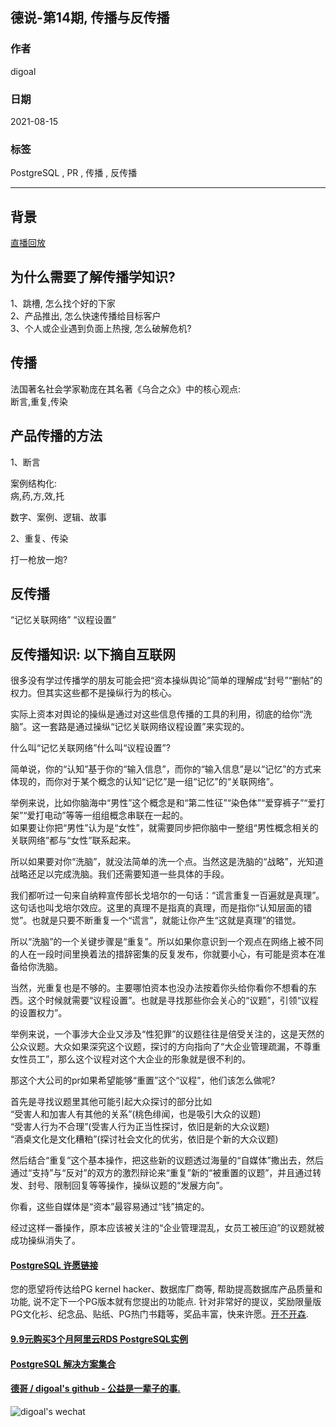 ## 德说-第14期, 传播与反传播  
    
### 作者    
digoal    
    
### 日期    
2021-08-15     
    
### 标签    
PostgreSQL , PR , 传播 , 反传播       
    
----    
    
## 背景    
[直播回放](https://www.bilibili.com/video/BV18Q4y127yu/)    
  
## 为什么需要了解传播学知识?  
1、跳槽, 怎么找个好的下家  
2、产品推出, 怎么快速传播给目标客户  
3、个人或企业遇到负面上热搜, 怎么破解危机?  
  
## 传播  
法国著名社会学家勒庞在其名著《乌合之众》中的核心观点:   
断言,重复,传染  
  
## 产品传播的方法  
1、断言  
  
案例结构化:   
病,药,方,效,托  
  
数字、案例、逻辑、故事  
  
2、重复、传染  
  
打一枪放一炮?  
  
## 反传播  
  
“记忆关联网络” “议程设置”  
  
## 反传播知识: 以下摘自互联网  
很多没有学过传播学的朋友可能会把“资本操纵舆论”简单的理解成“封号”“删帖”的权力。但其实这些都不是操纵行为的核心。  
  
实际上资本对舆论的操纵是通过对这些信息传播的工具的利用，彻底的给你“洗脑”。这一套路是通过操纵“记忆关联网络议程设置”来实现的。  
  
什么叫“记忆关联网络”什么叫“议程设置”?   
  
简单说，你的“认知”基于你的“输入信息”，而你的“输入信息”是以“记忆”的方式来体现的，而你对于某个概念的认知“记忆”是一组“记忆”的“关联网络”。  
  
举例来说，比如你脑海中“男性”这个概念是和“第二性征”“染色体”“爱穿裤子”“爱打架”“爱打电动”等等一组组概念串联在一起的。  
如果要让你把“男性”认为是“女性”，就需要同步把你脑中一整组“男性概念相关的关联网络”都与“女性”联系起来。  
  
所以如果要对你“洗脑”，就没法简单的洗一个点。当然这是洗脑的“战略”，光知道战略还足以完成洗脑。我们还需要知道一些具体的手段。  
  
我们都听过一句来自纳粹宣传部长戈培尔的一句话：“谎言重复一百遍就是真理”。这句话也叫戈培尔效应。这里的真理不是指真的真理，而是指你“认知层面的错觉”。也就是只要不断重复一个“谎言”，就能让你产生“这就是真理”的错觉。  
  
所以“洗脑”的一个关键步骤是“重复”。所以如果你意识到一个观点在网络上被不同的人在一段时间里换着法的措辞密集的反复发布，你就要小心，有可能是资本在准备给你洗脑。  
  
当然，光重复也是不够的。主要哪怕资本也没办法按着你头给你看你不想看的东西。这个时候就需要“议程设置”。也就是寻找那些你会关心的“议题”，引领“议程的设置权力”。  
  
举例来说，一个事涉大企业又涉及“性犯罪”的议题往往是倍受关注的，这是天然的公众议题。大众如果深究这个议题，探讨的方向指向了“大企业管理疏漏，不尊重女性员工”，那么这个议程对这个大企业的形象就是很不利的。  
  
那这个大公司的pr如果希望能够“重置”这个“议程”，他们该怎么做呢?  
  
首先是寻找议题里其他可能引起大众探讨的部分比如  
“受害人和加害人有其他的关系”(桃色绯闻，也是吸引大众的议题)  
“受害人行为不合理”(受害人行为正当性探讨，依旧是新的大众议题)  
“酒桌文化是文化糟粕”(探讨社会文化的优劣，依旧是个新的大众议题)  
  
然后结合“重复”这个基本操作，把这些新的议题透过海量的“自媒体”撒出去，然后通过“支持”与“反对”的双方的激烈辩论来“重复”新的“被重置的议题”，并且通过转发、封号、限制回复等等操作，操纵议题的“发展方向”。  
  
你看，这些自媒体是“资本”最容易通过“钱”搞定的。  
  
经过这样一番操作，原本应该被关注的“企业管理混乱，女员工被压迫”的议题就被成功操纵消失了。  
  
  
  
  
#### [PostgreSQL 许愿链接](https://github.com/digoal/blog/issues/76 "269ac3d1c492e938c0191101c7238216")
您的愿望将传达给PG kernel hacker、数据库厂商等, 帮助提高数据库产品质量和功能, 说不定下一个PG版本就有您提出的功能点. 针对非常好的提议，奖励限量版PG文化衫、纪念品、贴纸、PG热门书籍等，奖品丰富，快来许愿。[开不开森](https://github.com/digoal/blog/issues/76 "269ac3d1c492e938c0191101c7238216").  
  
  
#### [9.9元购买3个月阿里云RDS PostgreSQL实例](https://www.aliyun.com/database/postgresqlactivity "57258f76c37864c6e6d23383d05714ea")
  
  
#### [PostgreSQL 解决方案集合](https://yq.aliyun.com/topic/118 "40cff096e9ed7122c512b35d8561d9c8")
  
  
#### [德哥 / digoal's github - 公益是一辈子的事.](https://github.com/digoal/blog/blob/master/README.md "22709685feb7cab07d30f30387f0a9ae")
  
  
![digoal's wechat](../pic/digoal_weixin.jpg "f7ad92eeba24523fd47a6e1a0e691b59")
  
